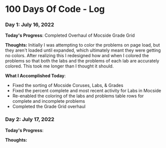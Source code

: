 # 100 Days Of Code - Log

### Day 1: July 16, 2022
**Today's Progress**: Completed Overhaul of Mocside Grade Grid

**Thoughts:** Initially I was attempting to color the problems on page load, but they aren't loaded until expanded, which ultimately meant they were getting no colors. After realizing this I redesigned how and when I colored the problems so that both the labs and the problems of each lab are accurately colored. This took me longer than I thought it should.

**What I Accomplished Today**: 
  * Fixed the sorting of Mocside Coruses, Labs, & Grades
  * Fixed the percent complete and most recent activity for Labs in Mocside
  * Re-enabled the coloring of the labs and problems table rows for complete and incomplete problems
  * Completed the Grade Grid overhaul


### Day 2: July 17, 2022
**Today's Progress**: 

**Thoughts:** 
